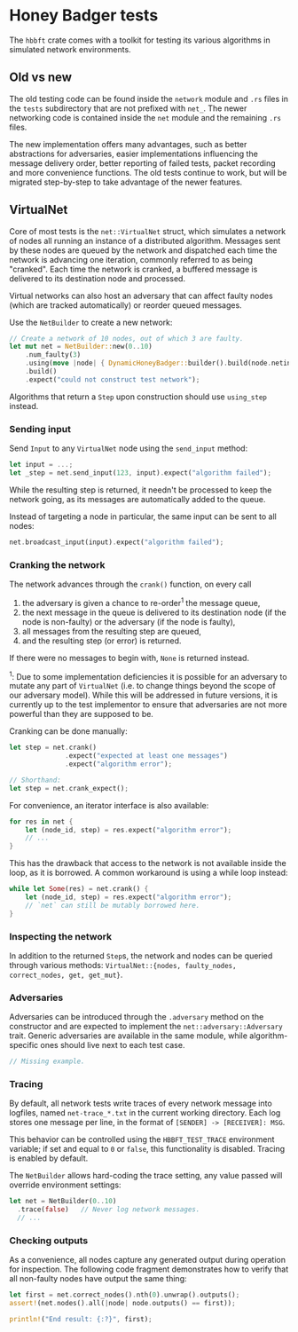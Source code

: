 # Honey Badger tests

The `hbbft` crate comes with a toolkit for testing its various algorithms in simulated network environments.

## Old vs new

The old testing code can be found inside the `network` module and `.rs` files in the `tests` subdirectory that are not prefixed with `net_`. The newer networking code is contained inside the `net` module and the remaining `.rs` files.

The new implementation offers many advantages, such as better abstractions for adversaries, easier implementations influencing the message delivery order, better reporting of failed tests, packet recording and more convenience functions. The old tests continue to work, but will be migrated step-by-step to take advantage of the newer features.

## VirtualNet

Core of most tests is the `net::VirtualNet` struct, which simulates a network of nodes all running an instance of a distributed algorithm. Messages sent by these nodes are queued by the network and dispatched each time the network is advancing one iteration, commonly referred to as being "cranked". Each time the network is cranked, a buffered message is delivered to its destination node and processed.

Virtual networks can also host an adversary that can affect faulty nodes (which are tracked automatically) or reorder queued messages.

Use the `NetBuilder` to create a new network:

```rust
// Create a network of 10 nodes, out of which 3 are faulty.
let mut net = NetBuilder::new(0..10)
    .num_faulty(3)
    .using(move |node| { DynamicHoneyBadger::builder().build(node.netinfo) })
    .build()
    .expect("could not construct test network");
```

Algorithms that return a `Step` upon construction should use `using_step` instead.

### Sending input

Send `Input` to any `VirtualNet` node using the `send_input` method:

```rust
let input = ...;
let _step = net.send_input(123, input).expect("algorithm failed");
```

While the resulting step is returned, it needn't be processed to keep the network going, as its messages are automatically added to the queue.

Instead of targeting a node in particular, the same input can be sent to all nodes:

```rust
net.broadcast_input(input).expect("algorithm failed");
```

### Cranking the network

The network advances through the `crank()` function, on every call

1. the adversary is given a chance to re-order<sup>1</sup> the message queue,
1. the next message in the queue is delivered to its destination node (if the node is non-faulty) or the adversary (if the node is faulty),
1. all messages from the resulting step are queued,
1. and the resulting step (or error) is returned.

If there were no messages to begin with, `None` is returned instead.

<sup>1</sup>: Due to some implementation deficiencies it is possible for an adversary to mutate any part of `VirtualNet` (i.e. to change things beyond the scope of our adversary model). While this will be addressed in future versions, it is currently up to the test implementor to ensure that adversaries are not more powerful than they are supposed to be.

Cranking can be done manually:

```rust
let step = net.crank()
              .expect("expected at least one messages")
              .expect("algorithm error");

// Shorthand:
let step = net.crank_expect();
```

For convenience, an iterator interface is also available:

```rust
for res in net {
    let (node_id, step) = res.expect("algorithm error");
    // ...
}
```

This has the drawback that access to the network is not available inside the loop, as it is borrowed. A common workaround is using a while loop instead:

```rust
while let Some(res) = net.crank() {
    let (node_id, step) = res.expect("algorithm error");
    // `net` can still be mutably borrowed here.
}
```

### Inspecting the network

In addition to the returned `Step`s, the network and nodes can be queried through various methods: `VirtualNet::{nodes, faulty_nodes, correct_nodes, get, get_mut}`.

### Adversaries

Adversaries can be introduced through the `.adversary` method on the constructor and are expected to implement the `net::adversary::Adversary` trait. Generic adversaries are available in the same module, while algorithm-specific ones should live next to each test case.

```rust
// Missing example.
```

### Tracing

By default, all network tests write traces of every network message into logfiles, named `net-trace_*.txt` in the current working directory. Each log stores one message per line, in the format of `[SENDER] -> [RECEIVER]: MSG`.

This behavior can be controlled using the `HBBFT_TEST_TRACE` environment variable; if set and equal to `0` or `false`, this functionality is disabled. Tracing is enabled by default.

The `NetBuilder` allows hard-coding the trace setting, any value passed will override environment settings:

```rust
let net = NetBuilder(0..10)
  .trace(false)   // Never log network messages.
  // ...
```

### Checking outputs

As a convenience, all nodes capture any generated output during operation for inspection. The following code fragment demonstrates how to verify that all non-faulty nodes have output the same thing:

```rust
let first = net.correct_nodes().nth(0).unwrap().outputs();
assert!(net.nodes().all(|node| node.outputs() == first));

println!("End result: {:?}", first);
```

